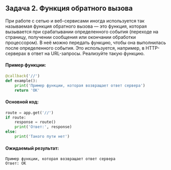 ## Задача 2. Функция обратного вызова
При работе с сетью и веб-сервисами иногда используется так называемая функция 
обратного вызова — это функция, которая вызывается при срабатывании определенного события 
(переходе на страницу, получении сообщения или окончании обработки процессором). 
В неё можно передать функцию, чтобы она выполнилась после определенного события. 
Это используется, например, в HTTP-серверах в ответ на URL-запросы. Реализуйте такую функцию.

#### Пример функции:
````python
@callback('//')
def example():
    print('Пример функции, которая возвращает ответ сервера')
    return 'OK'
````
#### Основной код:
````python
route = app.get('//')
if route:
    response = route()
    print('Ответ:', response)
else:
    print('Такого пути нет')
````
#### Ожидаемый результат:
````
Пример функции, которая возвращает ответ сервера
Ответ: OK
````




